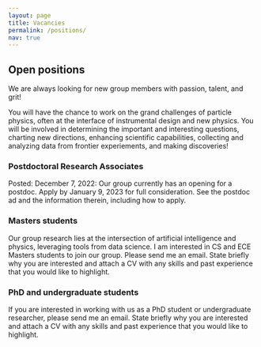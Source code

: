 ```yaml
---
layout: page
title: Vacancies
permalink: /positions/
nav: true
---
```


<h2> Open positions </h2>
We are always looking for new group members with passion, talent, and grit!

You will have the chance to work on the grand challenges of particle physics, often at the interface of instrumental design and new physics. You will be involved in determining the important and interesting questions, charting new directions, enhancing scientific capabilities, collecting and analyzing data from frontier experiements, and making discoveries!

### Postdoctoral Research Associates
Posted: December 7, 2022: Our group currently has an opening for a postdoc. Apply by January 9, 2023 for full consideration. See the postdoc ad and the information therein, including how to apply.

### Masters students
Our group research lies at the intersection of artificial intelligence and physics, leveraging tools from data science. I am interested in CS and ECE Masters students to join our group. Please send me an email. State briefly why you are interested and attach a CV with any skills and past experience that you would like to highlight.

### PhD and undergraduate students
If you are interested in working with us as a PhD student or undergraduate researcher, please send me an email. State briefly why you are interested and attach a CV with any skills and past experience that you would like to highlight.